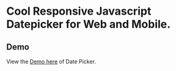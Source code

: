 # Cool Responsive Javascript Datepicker for Web and Mobile.

## Demo

View the [Demo here](https://cuppalabs.github.io/javascript-datepicker/) of Date Picker.
